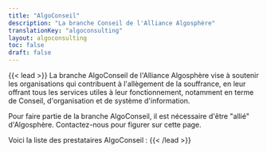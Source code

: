 ```yaml
---
title: "AlgoConseil"
description: "La branche Conseil de l'Alliance Algosphère"
translationKey: "algoconsulting"
layout: algoconsulting
toc: false
draft: false
---
```


{{< lead >}}
La branche AlgoConseil de l'Alliance Algosphère vise à soutenir les organisations qui contribuent à l'allègement de la souffrance, en leur offrant tous les services utiles à leur fonctionnement, notamment en terme de Conseil, d'organisation et de système d'information.

Pour faire partie de la branche AlgoConseil, il est nécessaire d'être "allié" d'Algosphère. Contactez-nous pour figurer sur cette page.

Voici la liste des prestataires AlgoConseil :
{{< /lead >}}
